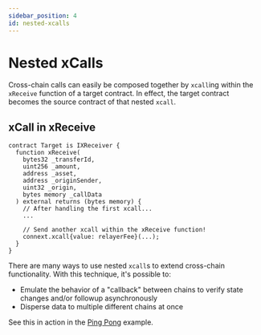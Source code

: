 ```yaml
---
sidebar_position: 4
id: nested-xcalls
---
```


# Nested xCalls

Cross-chain calls can easily be composed together by `xcall`ing within the `xReceive` function of a target contract. In effect, the target contract becomes the source contract of that nested `xcall`. 

## xCall in xReceive

```solidity
contract Target is IXReceiver {
  function xReceive(
    bytes32 _transferId,
    uint256 _amount,
    address _asset,
    address _originSender,
    uint32 _origin,
    bytes memory _callData
  ) external returns (bytes memory) {
    // After handling the first xcall...
    ...

    // Send another xcall within the xReceive function!
    connext.xcall{value: relayerFee}(...);
  }
}
```

There are many ways to use nested `xcall`s to extend cross-chain functionality. With this technique, it's possible to:
- Emulate the behavior of a "callback" between chains to verify state changes and/or followup asynchronously 
- Disperse data to multiple different chains at once

See this in action in the [Ping Pong](../examples/ping-pong) example.